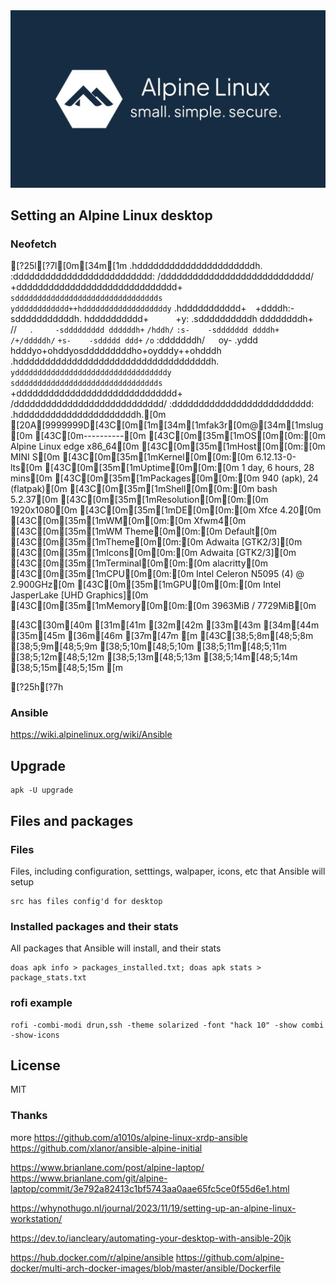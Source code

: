 <div align="center">
	<img src="src/images/alpine.jpg">
</div>

## Setting an Alpine Linux desktop

### Neofetch

[?25l[?7l[0m[34m[1m       .hddddddddddddddddddddddh.
      :dddddddddddddddddddddddddd:
     /dddddddddddddddddddddddddddd/
    +dddddddddddddddddddddddddddddd+
  `sdddddddddddddddddddddddddddddddds`
 `ydddddddddddd++hdddddddddddddddddddy`
.hddddddddddd+`  `+ddddh:-sdddddddddddh.
hdddddddddd+`      `+y:    .sddddddddddh
ddddddddh+`   `//`   `.`     -sddddddddd
ddddddh+`   `/hddh/`   `:s-    -sddddddd
ddddh+`   `/+/dddddh/`   `+s-    -sddddd
ddd+`   `/o` :dddddddh/`   `oy-    .yddd
hdddyo+ohddyosdddddddddho+oydddy++ohdddh
.hddddddddddddddddddddddddddddddddddddh.
 `yddddddddddddddddddddddddddddddddddy`
  `sdddddddddddddddddddddddddddddddds`
    +dddddddddddddddddddddddddddddd+
     /dddddddddddddddddddddddddddd/
      :dddddddddddddddddddddddddd:
       .hddddddddddddddddddddddh.[0m
[20A[9999999D[43C[0m[1m[34m[1mfak3r[0m@[34m[1mslug[0m 
[43C[0m----------[0m 
[43C[0m[35m[1mOS[0m[0m:[0m Alpine Linux edge x86_64[0m 
[43C[0m[35m[1mHost[0m[0m:[0m MINI S[0m 
[43C[0m[35m[1mKernel[0m[0m:[0m 6.12.13-0-lts[0m 
[43C[0m[35m[1mUptime[0m[0m:[0m 1 day, 6 hours, 28 mins[0m 
[43C[0m[35m[1mPackages[0m[0m:[0m 940 (apk), 24 (flatpak)[0m 
[43C[0m[35m[1mShell[0m[0m:[0m bash 5.2.37[0m 
[43C[0m[35m[1mResolution[0m[0m:[0m 1920x1080[0m 
[43C[0m[35m[1mDE[0m[0m:[0m Xfce 4.20[0m 
[43C[0m[35m[1mWM[0m[0m:[0m Xfwm4[0m 
[43C[0m[35m[1mWM Theme[0m[0m:[0m Default[0m 
[43C[0m[35m[1mTheme[0m[0m:[0m Adwaita [GTK2/3][0m 
[43C[0m[35m[1mIcons[0m[0m:[0m Adwaita [GTK2/3][0m 
[43C[0m[35m[1mTerminal[0m[0m:[0m alacritty[0m 
[43C[0m[35m[1mCPU[0m[0m:[0m Intel Celeron N5095 (4) @ 2.900GHz[0m 
[43C[0m[35m[1mGPU[0m[0m:[0m Intel JasperLake [UHD Graphics][0m 
[43C[0m[35m[1mMemory[0m[0m:[0m 3963MiB / 7729MiB[0m 

[43C[30m[40m   [31m[41m   [32m[42m   [33m[43m   [34m[44m   [35m[45m   [36m[46m   [37m[47m   [m
[43C[38;5;8m[48;5;8m   [38;5;9m[48;5;9m   [38;5;10m[48;5;10m   [38;5;11m[48;5;11m   [38;5;12m[48;5;12m   [38;5;13m[48;5;13m   [38;5;14m[48;5;14m   [38;5;15m[48;5;15m   [m


[?25h[?7h

### Ansible

https://wiki.alpinelinux.org/wiki/Ansible	

## Upgrade

```shell
apk -U upgrade
```

## Files and packages

### Files

Files, including configuration, setttings, walpaper, icons, etc that Ansible will setup

```shell
src has files config'd for desktop
```

### Installed packages and their stats

All packages that Ansible will install, and their stats

```shell
doas apk info > packages_installed.txt; doas apk stats > package_stats.txt
```

### rofi example

```shell
rofi -combi-modi drun,ssh -theme solarized -font "hack 10" -show combi -show-icons
```

## License

MIT

### Thanks

more
https://github.com/a1010s/alpine-linux-xrdp-ansible
https://github.com/xlanor/ansible-alpine-initial


https://www.brianlane.com/post/alpine-laptop/
https://www.brianlane.com/git/alpine-laptop/commit/3e792a82413c1bf5743aa0aae65fc5ce0f55d6e1.html



https://whynothugo.nl/journal/2023/11/19/setting-up-an-alpine-linux-workstation/

https://dev.to/iancleary/automating-your-desktop-with-ansible-20jk

https://hub.docker.com/r/alpine/ansible
https://github.com/alpine-docker/multi-arch-docker-images/blob/master/ansible/Dockerfile

